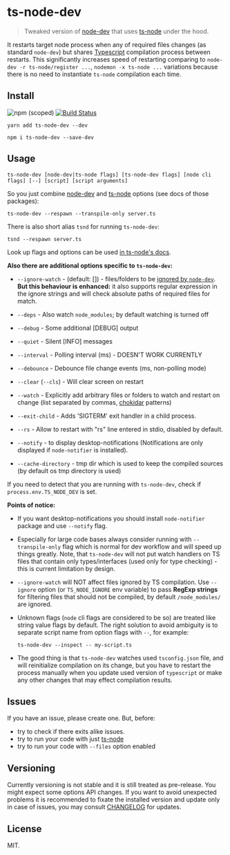 # ts-node-dev

> Tweaked version of [node-dev](https://github.com/fgnass/node-dev) that uses [ts-node](https://github.com/TypeStrong/ts-node) under the hood.

It restarts target node process when any of required files changes (as standard `node-dev`) but shares [Typescript](https://github.com/Microsoft/TypeScript/) compilation process between restarts. This significantly increases speed of restarting comparing to `node-dev -r ts-node/register ...`, `nodemon -x ts-node ...` variations because there is no need to instantiate `ts-node` compilation each time.

## Install

![npm (scoped)](https://img.shields.io/npm/v/ts-node-dev.svg?maxAge=86400) [![Build Status](https://travis-ci.org/whitecolor/ts-node-dev.svg?branch=master)](https://travis-ci.org/whitecolor/ts-node-dev)

```
yarn add ts-node-dev --dev
```

```
npm i ts-node-dev --save-dev
```

## Usage

```
ts-node-dev [node-dev|ts-node flags] [ts-node-dev flags] [node cli flags] [--] [script] [script arguments]
```

So you just combine [node-dev](https://github.com/fgnass/node-dev) and [ts-node](https://github.com/TypeStrong/ts-node) options (see docs of those packages):

```
ts-node-dev --respawn --transpile-only server.ts
```

There is also short alias `tsnd` for running `ts-node-dev`:

```
tsnd --respawn server.ts
```

Look up flags and options can be used [in ts-node's docs](https://github.com/TypeStrong/ts-node#cli-and-programmatic-options).

**Also there are additional options specific to `ts-node-dev`:**

* `--ignore-watch` - (default: []) - files/folders to be [ignored by `node-dev`](https://github.com/fgnass/node-dev#ignore-paths). **But this behaviour is enhanced:** it also supports regular expression in the ignore strings and will check absolute paths of required files for match.

* `--deps` - Also watch `node_modules`; by default watching is turned off

* `--debug` - Some additional [DEBUG] output
* `--quiet` - Silent [INFO] messages
* `--interval` - Polling interval (ms) - DOESN'T WORK CURRENTLY
* `--debounce` - Debounce file change events (ms, non-polling mode)
* `--clear` (`--cls`) - Will clear screen on restart
* `--watch` - Explicitly add arbitrary files or folders to watch and restart on change (list separated by commas, [chokidar](https://github.com/paulmillr/chokidar) patterns)
* `--exit-child` - Adds 'SIGTERM' exit handler in a child process.
* `--rs` - Allow to restart with "rs" line entered in stdio, disabled by default.
* `--notify` - to display desktop-notifications (Notifications are only displayed if `node-notifier` is installed).
* `--cache-directory` - tmp dir which is used to keep the compiled sources (by default os tmp directory is used)

If you need to detect that you are running with `ts-node-dev`, check if `process.env.TS_NODE_DEV` is set.


**Points of notice:**

- If you want desktop-notifications you should install `node-notifier` package and use `--notify` flag.

- Especially for large code bases always consider running with `--transpile-only` flag which is normal for dev workflow and will speed up things greatly. Note, that `ts-node-dev` will not put watch handlers on TS files that contain only types/interfaces (used only for type checking) - this is current limitation by design.

- `--ignore-watch` will NOT affect files ignored by TS compilation. Use `--ignore` option (or `TS_NODE_IGNORE` env variable) to pass **RegExp strings** for filtering files that should not be compiled, by default `/node_modules/` are ignored.

- Unknown flags (`node` cli flags are considered to be so) are treated like string value flags by default. The right solution to avoid ambiguity is to separate script name from option flags with `--`, for example:

  ```
  ts-node-dev --inspect -- my-script.ts
  ```

- The good thing is that `ts-node-dev` watches used `tsconfig.json` file, and will reinitialize compilation on its change, but you have to restart the process manually when you update used version of `typescript` or make any other changes that may effect compilation results.

## Issues

If you have an issue, please create one. But, before:
- try to check if there exits alike issues.
- try to run your code with just [ts-node](https://github.com/TypeStrong/ts-node)
- try to run your code with `--files` option enabled

## Versioning

Currently versioning is not stable and it is still treated as pre-release. You might expect some options API changes. If you want to avoid unexpected problems it is recommended to fixate the installed version and update only in case of issues, you may consult [CHANGELOG](CHANGELOG.md) for updates.

## License

MIT.
